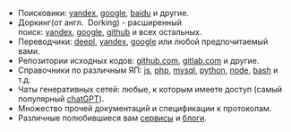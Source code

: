 - Поисковики: [yandex](https://ya.ru/), [google](https://www.google.com/), [baidu](https://www.baidu.com/) и другие.
- Доркинг(от англ.  Dorking) - расширенный поиск: [yandex](https://hackware.ru/?p=6045), [google](https://www.exploit-db.com/google-hacking-database), [github](https://spy-soft.net/github-dorks/) и всех остальных.
- Переводчики: [deepl](https://www.deepl.com/), [yandex](https://translate.yandex.ru/), [google](https://translate.google.com/) или любой предпочитаемый вами.
- Репозитории исходных кодов: [github.com](https://github.com/), [gitlab.com](https://gitlab.com/explore) и другие.
- Справочники по различным ЯП: [js](https://developer.mozilla.org/ru/docs/Web/JavaScript), [php](https://www.php.net/manual/ru/langref.php), [mysql](http://www.mysql.ru/docs/man/Reference.html), [python](https://docs.python.org/3/reference/index.html), [node](https://nodejs.org/ru/docs), [bash](https://www.opennet.ru/man.shtml?topic=bash) и т.д.
- Чаты генеративных сетей: любые, к которым имеете доступ (самый популярный [chatGPT](https://chat.openai.com/)).
- Множество прочей документаций и спецификации к протоколам.
- Различные полюбившиеся вам [сервисы](https://www.exploit-db.com/) и [блоги](https://habr.com/ru/hub/infosecurity/).
